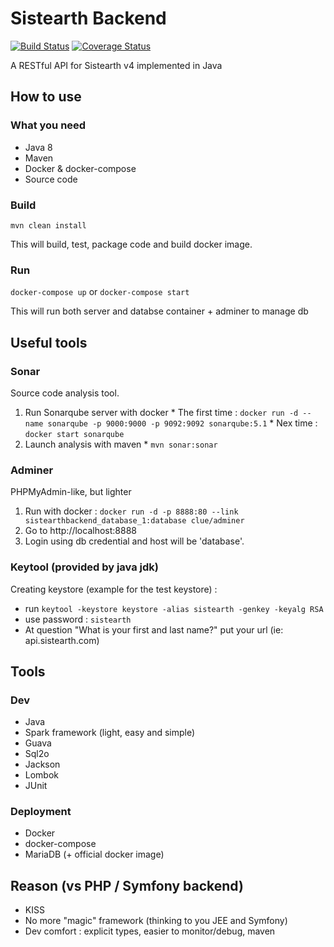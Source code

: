 Sistearth Backend
=================

[![Build Status](https://travis-ci.org/mbarberot/sistearth-backend.svg?branch=master)](https://travis-ci.org/mbarberot/sistearth-backend)
[![Coverage Status](https://coveralls.io/repos/github/mbarberot/sistearth-backend/badge.svg?branch=master)](https://coveralls.io/github/mbarberot/sistearth-backend?branch=master)

A RESTful API for Sistearth v4 implemented in Java

How to use
----------

### What you need

* Java 8
* Maven
* Docker & docker-compose
* Source code

### Build

``mvn clean install``

This will build, test, package code and build docker image.

### Run

``docker-compose up`` or ``docker-compose start``

This will run both server and databse container + adminer to manage db

Useful tools
------------

### Sonar

Source code analysis tool.

  1. Run Sonarqube server with docker
    * The first time : ``docker run -d --name sonarqube -p 9000:9000 -p 9092:9092 sonarqube:5.1``
    * Nex time : ``docker start sonarqube``
  2. Launch analysis with maven
    * ``mvn sonar:sonar``
  
### Adminer

PHPMyAdmin-like, but lighter

  1. Run with docker : ``docker run -d -p 8888:80 --link sistearthbackend_database_1:database clue/adminer``  
  2. Go to http://localhost:8888
  3. Login using db credential and host will be 'database'.
  
### Keytool (provided by java jdk)

Creating keystore (example for the test keystore) : 
- run ``keytool -keystore keystore -alias sistearth -genkey -keyalg RSA``  
- use password : ``sistearth``
- At question "What is your first and last name?" put your url (ie: api.sistearth.com)
 
Tools
-----

### Dev

* Java
* Spark framework (light, easy and simple)
* Guava
* Sql2o
* Jackson
* Lombok
* JUnit

### Deployment

* Docker
* docker-compose
* MariaDB (+ official docker image)

Reason (vs PHP / Symfony backend)
---------------------------------

* KISS
* No more "magic" framework (thinking to you JEE and Symfony)
* Dev comfort : explicit types, easier to monitor/debug, maven 